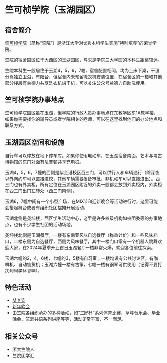 # 竺可桢学院（玉湖园区）

## 宿舍简介

[竺可桢学院](http://office.ckc.zju.edu.cn/main.htm)（简称“竺院”）是浙江大学对优秀本科学生实施“特别培养”的荣誉学院。

竺院的宿舍园区位于大西区的玉湖园区，与求是学院三大学园的本科生距离较远。

竺院本科生一般居住于玉湖4，5，6，7幢，宿舍配置相同，均为上床下桌，干湿分离独立卫浴，有阳台，但宿舍内未预留洗衣机安装位置，在宿舍区的一楼和其他部分楼层有兰德力共享洗衣机烘干机，可以关注公众号兰德力自助洗使用。

## 竺可桢学院办事地点

竺可桢学院园区虽在玉湖，但学院的行政人员办事地点在东教学区东1A教学楼，如果你需要找你的辅导员或者学院相关的老师，可以在[这里](https://zhfw.zju.edu.cn/2016/0727/c46965a1986064/page.htm)找到他们的办公地点和联系方式。

## 玉湖园区空间和设施

自行车可以停放在地下停车库。如果你使用电动车，在玉湖宿舍南面，艺术与考古博物馆的东门对面有尼普顿共享充电桩。

玉湖4，5，6，7幢的西侧是紫金港校区西三门，可以供行人和车辆通行（除深夜以外网约车可以直接进校，其他车辆需要报备审批，非机动车可以直接进出）。西三门也有外卖柜，所有定位在玉湖园区附近的外卖一般都会放到外卖柜内，外卖柜在西三门出门左转处（西三门南侧）。

玉湖6，7幢中间有一个小型广场，在MIX节和迎新晚会等活动进行时，这里可能会搭起舞台或者有组织社团摆摊开展活动。

玉湖北侧是尧坤楼，西区学生活动中心，这里是许多校级机构如校团委等的办事地点，也有不少学生社团的活动场地。

尧坤楼北侧是玉湖餐厅，一楼有东南亚风味自选餐厅（称重计价）和一些风味档口，二楼东侧为自选餐厅，西侧为风味餐厅，其中一楼门口常有一个机器人跳舞欢迎大家，在2024年夏季开业首日玉湖餐厅一楼非常火爆，欢迎各位前往探索。

玉湖六幢的2，4，6楼，七幢的3，5楼有自习室；一楼均设有公共讨论区，有咖啡机、自动售货机；玉湖六幢一楼有古筝，七幢一楼有钢琴可供使用（记得不要打扰到同学休息噢）。

## 特色活动

- [MIX节](https://mp.weixin.qq.com/s?search_click_id=17062951828558141322-1721633661278-9963509169&__biz=MzkyMzI4MTQwNw==&mid=2247505739&idx=1&sn=706568855115e89c71e50749ab16ce7c&chksm=c1e5e5dbf6926ccd2e4bbe2edde409d61d0d383017ebd7c2df05efdb231f1914af2f2de6c3d7&clicktime=1721633661&enterid=1721633661&subscene=0&ascene=65&devicetype=iOS17.2.1&version=18002f2c&nettype=WIFI&abtest_cookie=AAACAA%3D%3D&lang=zh_CN&countrycode=CN&fontScale=100&exportkey=n_ChQIAhIQvHXmHwlrELR0inLWWbhoEhLhAQIE97dBBAEAAAAAAOimBwnUGMMAAAAOpnltbLcz9gKNyK89dVj0lErOVNGvd2F3s03TzmZvxfAVUj1xhxT2GvvV8lIamIe4GBBbbsFJUwdeZDRyHSIbs6qKrON%2B20Wsz%2F6erYS8OST3xgem8%2BYZ7EeFPYAsE%2FNBDKWXVMMaoiGVw40vsBEI%2BjfUQMsZPdsZOApGlGanJ6lOarleUY9%2FMyl85qECKsHfPuf9x%2FgyZv0qUl9BBB%2BTKfA0Kk9ijPVrhkDZ%2FwU7rGZTkTRXRDuTrOB%2B%2BV8JyC4EHh5NNhRcMQai5w%3D%3D&pass_ticket=3nHIW%2FSNom47yrbVS5gOLy%2FXP%2FSDZ8G4ufuc1E%2BXMUr73Zaeyl0ukZ4h%2BwN7ASlV&wx_header=3&poc_token=HIwLnmajAhoxJmwiV5owtcx6uqo0owcKxiibJuXH)
- [新年晚会](https://mp.weixin.qq.com/s?search_click_id=8762184060472025515-1721633747908-3354346267&__biz=MzkyMzI4MTQwNw==&mid=2247506747&idx=1&sn=8cb869d1353af098a4382c62a491a12e&chksm=c1e5e9abf69260bdd52d1a7a85e22943d42ab4438af8236cfea0dc2aadb17cd6267dfc505f39&clicktime=1721633747&enterid=1721633747&subscene=0&ascene=65&devicetype=iOS17.2.1&version=18002f2c&nettype=WIFI&abtest_cookie=AAACAA%3D%3D&lang=zh_CN&countrycode=CN&fontScale=100&exportkey=n_ChQIAhIQZactYeE%2FNNFP%2BTL5Pa4QMhLhAQIE97dBBAEAAAAAAJK3Oquspd0AAAAOpnltbLcz9gKNyK89dVj0e0IeEukkhIVAoS4CFLAD%2Bdjhqx78YODOXINs5AEKcT%2F5KaAyhu0wBP%2F9FQFP04WeoBlw7XGsdwzRe3gFzveNA0Clm5zGTF540Be%2BWbljTz5lPp1uS6hfvVI%2BVTNOCpNsoGH8rHQx23b5aDjWjq3nqIAs6CgYPGuCQMIW6WZn6Gm8JxhmSvzno26Td2Mek%2F%2Fq5wiZ4SxgdHytx3zPcnGsj8qHd4BTXSOZ%2Ft1lXkUCierLeclvjtLkgfembw%3D%3D&pass_ticket=etm137gbvLqsaFkhiUc4IH25rt2nnbXUe%2FVT7OMwG5Ej%2BA959Ujh9Yj3STwAH%2F%2Bd&wx_header=3)
- 由竺院各组织承办的多种活动，如“三好杯”系列体育比赛、草坪音乐会、毕业晚会、竺涯共语系列讲座等等，活动非常丰富，不一而足。

## 相关公众号

- 浙大竺院人
- 竺院团学汇

